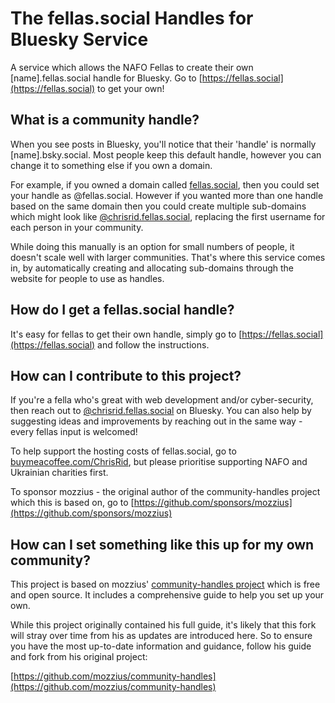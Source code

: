 # The fellas.social Handles for Bluesky Service

A service which allows the NAFO Fellas to create their own [name].fellas.social handle for Bluesky.
Go to [https://fellas.social](https://fellas.social) to get your own!

## What is a community handle?

When you see posts in Bluesky, you'll notice that their 'handle' is normally [name].bsky.social. Most people keep this default handle, however you can change it to something else if you own a domain.

For example, if you owned a domain called [fellas.social](https:fellas.social), then you could set your handle as @fellas.social. However if you wanted more than one handle based on the same domain then you could create multiple sub-domains which might look like [@chrisrid.fellas.social](https://chrisrid.fellas.social), replacing the first username for each person in your community.

While doing this manually is an option for small numbers of people, it doesn't scale well with larger communities. That's where this service comes in, by automatically creating and allocating sub-domains through the website for people to use as handles.

## How do I get a fellas.social handle?

It's easy for fellas to get their own handle, simply go to [https://fellas.social](https://fellas.social) and follow the instructions.

## How can I contribute to this project?

If you're a fella who's great with web development and/or cyber-security, then reach out to [@chrisrid.fellas.social](https://chrisrid.fellas.social) on Bluesky. You can also help by suggesting ideas and improvements by reaching out in the same way - every fellas input is welcomed!

To help support the hosting costs of fellas.social, go to [buymeacoffee.com/ChrisRid](buymeacoffee.com/ChrisRid), but please prioritise supporting NAFO and Ukrainian charities first.

To sponsor mozzius - the original author of the community-handles project which this is based on, go to [https://github.com/sponsors/mozzius](https://github.com/sponsors/mozzius)

## How can I set something like this up for my own community?

This project is based on mozzius' [community-handles project](https://github.com/mozzius/community-handles) which is free and open source. It includes a comprehensive guide to help you set up your own.

While this project originally contained his full guide, it's likely that this fork will stray over time from his as updates are introduced here. So to ensure you have the most up-to-date information and guidance, follow his guide and fork from his original project:

[https://github.com/mozzius/community-handles](https://github.com/mozzius/community-handles)


